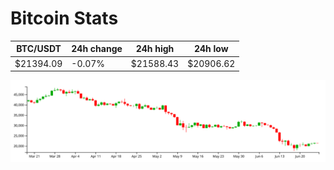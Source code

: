 # Bitcoin Stats

BTC/USDT|24h change|24h high|24h low|
|---|---|---|---|
|$21394.09|-0.07%|$21588.43|$20906.62|

<img src="./chart.svg">
